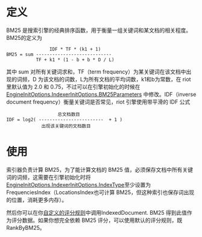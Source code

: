 # 定义

BM25 是搜索引擎的经典排序函数，用于衡量一组关键词和某文档的相关程度。BM25的定义为

                    IDF * TF * (k1 + 1)
    BM25 = sum ----------------------------
               TF + k1 * (1 - b + b * D / L)

其中 sum 对所有关键词求和，TF（term frequency）为某关键词在该文档中出现的词频，D 为该文档的词数，L为所有文档的平均词数，k1和b为常数，在 riot 里默认值为 2.0 和 0.75，不过可以在引擎初始化的时候在 [EngineInitOptions.IndexerInitOptions.BM25Parameters](/types/indexer_init_options.go) 中修改。IDF（inverse document frequency）衡量关键词是否常见，riot 引擎使用带平滑的 IDF 公式

                       总文档数目
    IDF = log2( ------------------------  + 1 )
                 出现该关键词的文档数目
# 使用

索引器负责计算 BM25，为了能计算文档的 BM25 值，必须保存文档中所有关键词的词频，这需要在引擎初始化时将[EngineInitOptions.IndexerInitOptions.IndexType](/types/indexer_init_options.go)至少设置为 FrequenciesIndex（LocationsIndex也可计算 BM25，但这种索引也保存词出现的位置，消耗更多内存）。

然后你可以在你[自定义的评分规则](/docs/zh/custom_scoring_criteria.md)中调用IndexedDocument. BM25 得到此值作为评分数据。如果你想完全依赖 BM25 评分，可以使用默认的评分规则，既RankByBM25。
